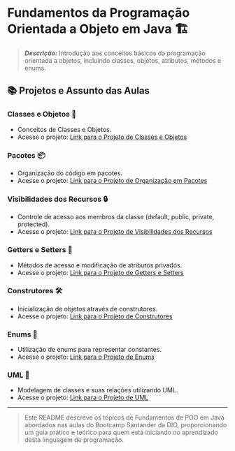 # Fundamentos da Programação Orientada a Objeto em Java 🏗️

> ***Descrição:*** Introdução aos conceitos básicos da programação orientada a objetos, incluindo classes, objetos, atributos, métodos e enums.

## 📚 Projetos e Assunto das Aulas

### Classes e Objetos 🧱
- Conceitos de Classes e Objetos.
- Acesse o projeto: [Link para o Projeto de Classes e Objetos](ClassObjects)

### Pacotes 📦
- Organização do código em pacotes.
- Acesse o projeto: [Link para o Projeto de Organização em Pacotes](PackageStructure)

### Visibilidades dos Recursos 🔒
- Controle de acesso aos membros da classe (default, public, private, protected).
- Acesse o projeto: [Link para o Projeto de Visibilidades dos Recursos](AccessModifiers)

### Getters e Setters 🔄
- Métodos de acesso e modificação de atributos privados.
- Acesse o projeto: [Link para o Projeto de Getters e Setters](GetterSetter)

### Construtores 🛠️
- Inicialização de objetos através de construtores.
- Acesse o projeto: [Link para o Projeto de Construtores](ConstructorUsage)

### Enums 🚩
- Utilização de enums para representar constantes.
- Acesse o projeto: [Link para o Projeto de Enums](EnumUsage)

### UML 📝
- Modelagem de classes e suas relações utilizando UML.
- Acesse o projeto: [Link para o Projeto de UML](UMLModeling)

--------------------------------
> Este README descreve os tópicos de Fundamentos de POO em Java abordados nas aulas do Bootcamp Santander da DIO, proporcionando um guia prático e teórico para quem está iniciando no aprendizado desta linguagem de programação.
